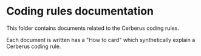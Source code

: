 Coding rules documentation
==========================

This folder contains documents related to the Cerberus coding rules.

Each document is written has a "How to card" which synthetically explain a Cerberus coding rule.
